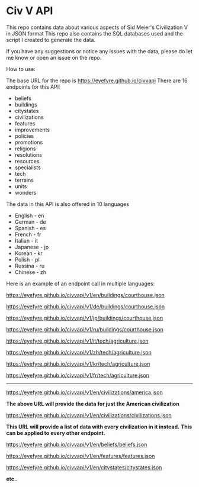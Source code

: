 # Civ V API

This repo contains data about various aspects of Sid Meier's Civilization V in JSON format
This repo also contains the SQL databases used and the script I created to generate the data.

If you have any suggestions or notice any issues with the data, please do let me know or open an issue on the repo.

How to use:

The base URL for the repo is https://eyefyre.github.io/civvapi
There are 16 endpoints for this API:
* beliefs
* buildings
* citystates
* civilizations
* features
* improvements
* policies
* promotions
* religions
* resolutions
* resources
* specialists
* tech
* terrains
* units
* wonders

The data in this API is also offered in 10 languages
* English - en
* German - de
* Spanish - es
* French - fr
* Italian - it
* Japanese - jp
* Korean - kr
* Polish - pl
* Russina - ru
* Chinese - zh

Here is an example of an endpoint call in multiple languages:

https://eyefyre.github.io/civvapi/v1/en/buildings/courthouse.json


https://eyefyre.github.io/civvapi/v1/de/buildings/courthouse.json

https://eyefyre.github.io/civvapi/v1/jp/buildings/courthouse.json

https://eyefyre.github.io/civvapi/v1/ru/buildings/courthouse.json

https://eyefyre.github.io/civvapi/v1/it/tech/agriculture.json

https://eyefyre.github.io/civvapi/v1/zh/tech/agriculture.json

https://eyefyre.github.io/civvapi/v1/kr/tech/agriculture.json

https://eyefyre.github.io/civvapi/v1/fr/tech/agriculture.json



---

https://eyefyre.github.io/civvapi/v1/en/civilizations/america.json

**The above URL will provide the data for just the American civilization**

https://eyefyre.github.io/civvapi/v1/en/civilizations/civilizations.json

**This URL will provide a list of data with every civilization in it instead.**
**This can be applied to every other endpoint.**

https://eyefyre.github.io/civvapi/v1/en/beliefs/beliefs.json

https://eyefyre.github.io/civvapi/v1/en/features/features.json

https://eyefyre.github.io/civvapi/v1/en/citystates/citystates.json

**etc..**

